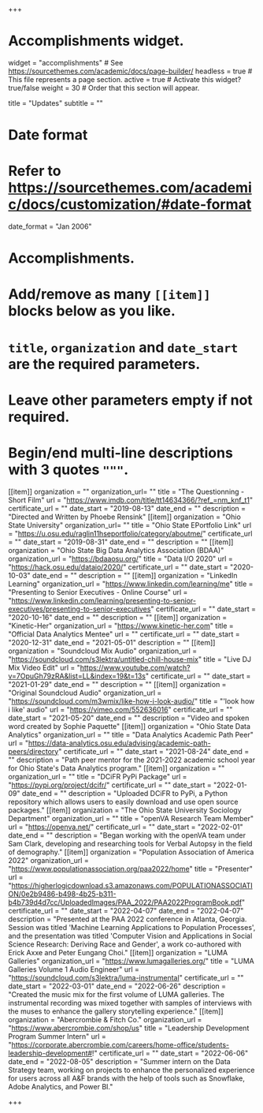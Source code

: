 +++
# Accomplishments widget.
widget = "accomplishments"  # See https://sourcethemes.com/academic/docs/page-builder/
headless = true  # This file represents a page section.
active = true  # Activate this widget? true/false
weight = 30  # Order that this section will appear.

title = "Updates"
subtitle = ""

# Date format
#   Refer to https://sourcethemes.com/academic/docs/customization/#date-format
date_format = "Jan 2006"

# Accomplishments.
#   Add/remove as many `[[item]]` blocks below as you like.
#   `title`, `organization` and `date_start` are the required parameters.
#   Leave other parameters empty if not required.
#   Begin/end multi-line descriptions with 3 quotes `"""`.

[[item]]
  organization = ""
  organization_url= ""
  title = "The Questionning - Short Film"
  url = "https://www.imdb.com/title/tt14634366/?ref_=nm_knf_t1"
  certificate_url = ""
  date_start = "2019-08-13"
  date_end = ""
  description = "Directed and Written by Phoebe Rensink"
[[item]]
  organization = "Ohio State University"
  organization_url= ""
  title = "Ohio State EPortfolio Link"
  url = "https://u.osu.edu/raglin11hseportfolio/category/aboutme/"
  certificate_url = ""
  date_start = "2019-08-31"
  date_end = ""
  description = ""
[[item]]
  organization = "Ohio State Big Data Analytics Association (BDAA)"
  organization_url = "https://bdaaosu.org/"
  title = "Data I/O 2020"
  url = "https://hack.osu.edu/dataio/2020/"
  certificate_url = ""
  date_start = "2020-10-03"
  date_end = ""
  description = ""
[[item]]
  organization = "LinkedIn Learning"
  organization_url = "https://www.linkedin.com/learning/me"
  title = "Presenting to Senior Executives - Online Course"
  url = "https://www.linkedin.com/learning/presenting-to-senior-executives/presenting-to-senior-executives"
  certificate_url = ""
  date_start = "2020-10-16"
  date_end = ""
  description = ""
[[item]]
  organization = "Kinetic-Her"
  organization_url = "https://www.kinetic-her.com"
  title = "Official Data Analytics Mentee"
  url = ""
  certificate_url = ""
  date_start = "2020-12-31"
  date_end = "2021-05-01"
  description = ""
[[item]]
  organization = "Soundcloud Mix Audio"
  organization_url = "https://soundcloud.com/s3lektra/untitled-chill-house-mix"
  title = "Live DJ Mix Video Edit"
  url = "https://www.youtube.com/watch?v=7OpuGh79zRA&list=LL&index=19&t=13s"
  certificate_url = ""
  date_start = "2021-01-29"
  date_end = ""
  description = ""
[[item]]
  organization = "Original Soundcloud Audio"
  organization_url = "https://soundcloud.com/m3wmix/like-how-i-look-audio/"
  title = "'look how i like' audio"
  url = "https://vimeo.com/552636016"
  certificate_url = ""
  date_start = "2021-05-20"
  date_end = ""
  description = "Video and spoken word created by Sophie Paquette"
[[item]]
  organization = "Ohio State Data Analytics"
  organization_url = ""
  title = "Data Analytics Academic Path Peer"
  url = "https://data-analytics.osu.edu/advising/academic-path-peers/directory"
  certificate_url = ""
  date_start = "2021-08-24"
  date_end = ""
  description = "Path peer mentor for the 2021-2022 academic school year for Ohio State's Data Analytics program."
[[item]]
  organization = ""
  organization_url = ""
  title = "DCiFR PyPi Package"
  url = "https://pypi.org/project/dcifr/"
  certificate_url = ""
  date_start = "2022-01-09"
  date_end = ""
  description = "Uploaded DCiFR to PyPi, a Python repository which allows users to easily download and use open source packages."
[[item]]
  organization = "The Ohio State University Sociology Department"
  organization_url = ""
  title = "openVA Research Team Member"
  url = "https://openva.net/"
  certificate_url = ""
  date_start = "2022-02-01"
  date_end = ""
  description = "Began working with the openVA team under Sam Clark, developing and researching tools for Verbal Autopsy in the field of demography."
[[item]]
  organization = "Population Association of America 2022"
  organization_url = "https://www.populationassociation.org/paa2022/home"
  title = "Presenter"
  url = "https://higherlogicdownload.s3.amazonaws.com/POPULATIONASSOCIATION/0e2b9486-b498-4b25-b311-b4b739d4d7cc/UploadedImages/PAA_2022/PAA2022ProgramBook.pdf"
  certificate_url = ""
  date_start = "2022-04-07"
  date_end = "2022-04-07"
  description = "Presented at the PAA 2022 conference in Atlanta, Georgia. Session was titled 'Machine Learning Applications to Population Processes', and the presentation was titled 'Computer Vision and Applications in Social Science Research: Deriving Race and Gender', a work co-authored with Erick Axxe and Peter Eungang Choi."
[[item]]
  organization = "LUMA Galleries"
  organization_url = "https://www.lumagalleries.org/"
  title = "LUMA Galleries Volume 1 Audio Engineer"
  url = "https://soundcloud.com/s3lektra/luma-instrumental"
  certificate_url = ""
  date_start = "2022-03-01"
  date_end = "2022-06-26"
  description = "Created the music mix for the first volume of LUMA galleries. The instrumental recording was mixed together with samples of interviews with the muses to enhance the gallery storytelling experience."
[[item]]
  organization = "Abercrombie & Fitch Co."
  organization_url = "https://www.abercrombie.com/shop/us"
  title = "Leadership Development Program Summer Intern"
  url = "https://corporate.abercrombie.com/careers/home-office/students-leadership-development#!"
  certificate_url = ""
  date_start = "2022-06-06"
  date_end = "2022-08-05"
  description = "Summer intern on the Data Strategy team, working on projects to enhance the personalized experience for users across all A&F brands with the help of tools such as Snowflake, Adobe Analytics, and Power BI."

+++